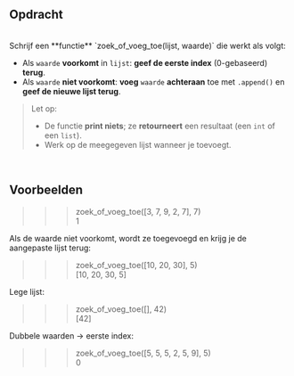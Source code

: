 ## Opdracht
<br>
Schrijf een **functie** `zoek_of_voeg_toe(lijst, waarde)` die werkt als volgt:

- Als `waarde` **voorkomt** in `lijst`: **geef de eerste index** (0-gebaseerd) **terug**.
- Als `waarde` **niet voorkomt**: **voeg** `waarde` **achteraan** toe met `.append()` en **geef de nieuwe lijst terug**.

> Let op:
> - De functie **print niets**; ze **retourneert** een resultaat (een `int` of een `list`).
> - Werk op de meegegeven lijst wanneer je toevoegt.

<br>

## Voorbeelden

  >>> zoek_of_voeg_toe([3, 7, 9, 2, 7], 7)  
  1  
  
  Als de waarde niet voorkomt, wordt ze toegevoegd en krijg je de aangepaste lijst terug:  
  >>> zoek_of_voeg_toe([10, 20, 30], 5)  
  [10, 20, 30, 5]  
  
  Lege lijst:  
  >>> zoek_of_voeg_toe([], 42)  
  [42]
  
  Dubbele waarden → eerste index:  
  >>> zoek_of_voeg_toe([5, 5, 5, 2, 5, 9], 5)  
  0
